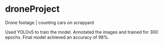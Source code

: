 # droneProject
Drone footage | counting cars on scrapyard

Used YOLOv5 to train the model. Annotated the images and trained for 300 epochs. Final model achieved an accuracy of 98%.
